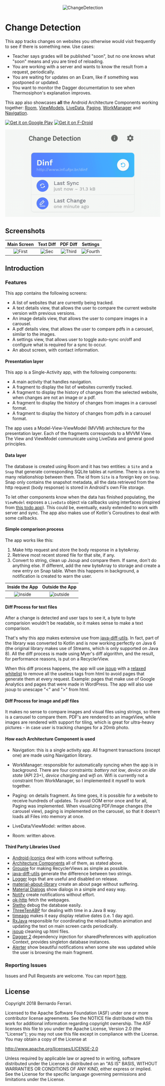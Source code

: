 <p align="center"><img src="logo/1024px.png" alt="ChangeDetection" height="200px"></p>

Change Detection
===================================

This app tracks changes on websites you otherwise would visit frequently to see if there is something new.
Use cases:
* Teacher says grades will be published "soon", but no one knows what "soon" means and you are tired of reloading.
* You are working with a server and wants to know the result from a request, periodically.
* You are waiting for updates on an Exam, like if something was postponed or updated.
* You want to monitor the Dagger documentation to see when Thermosiphon's explanation improves.

This app also showcases **all** the Android Architecture Components working together: [Room](https://developer.android.com/topic/libraries/architecture/room.html), [ViewModels](https://developer.android.com/reference/android/arch/lifecycle/ViewModel.html), [LiveData](https://developer.android.com/reference/android/arch/lifecycle/LiveData.html), [Paging](https://developer.android.com/topic/libraries/architecture/paging/), [WorkManager](https://developer.android.com/topic/libraries/architecture/workmanager) and [Navigation](https://developer.android.com/topic/libraries/architecture/navigation/).

[<img src="https://play.google.com/intl/en_us/badges/images/generic/en-play-badge.png"
     alt="Get it on Google Play"
     height="80">](https://play.google.com/store/apps/details?id=com.bernaferrari.changedetection)
[<img src="https://f-droid.org/badge/get-it-on.png"
     alt="Get it on F-Droid"
     height="80">](https://f-droid.org/packages/com.bernaferrari.changedetection/)

![GIF](/.github/assets/card_gif.gif?raw=true)

## Screenshots

| Main Screen | Text Diff | PDF Diff | Settings |
|:-:|:-:|:-:|:-:|
| ![First](/.github/assets/main_screen.jpg?raw=true) | ![Sec](/.github/assets/diff_view_html.jpg?raw=true) | ![Third](/.github/assets/diff_view_pdf.jpg?raw=true) | ![Fourth](/.github/assets/settings.jpg?raw=true) |

Introduction
------------

### Features

This app contains the following screens:
* A list of websites that are currently being tracked.
* A text details view, that allows the user to compare the current website version with previous versions.
* An image details view, that allows the user to compare images in a carousel.
* A pdf details view, that allows the user to compare pdfs in a carousel, similar to the images.
* A settings view, that allows user to toggle auto-sync on/off and configure what is required for a sync to occur.
* An about screen, with contact information.

#### Presentation layer

This app is a Single-Activity app, with the following components:
* A main activity that handles navigation.
* A fragment to display the list of websites currently tracked.
* A fragment to display the history of changes from the selected website, when changes are not an image or a pdf.
* A fragment to display the history of changes from images in a carousel format.
* A fragment to display the history of changes from pdfs in a carousel format.

The app uses a Model-View-ViewModel (MVVM) architecture for the presentation layer. Each of the fragments corresponds to a MVVM View.
The View and ViewModel communicate using LiveData and general good principles.

#### Data layer

The database is created using Room and it has two entities: a `Site` and a `Snap` that generate corresponding SQLite tables at runtime.
There is a one to many relationshiop between them. The id from `Site` is a foreign key on `Snap`. Snap only contains the snapshot metadata, all the data retrieved from the http request (body response) is stored in Android's own File storage.

To let other components know when the data has finished populating, the `ViewModel` exposes a `LiveData` object via callbacks using interfaces (inspired from [this todo app](https://github.com/googlesamples/android-architecture/tree/dev-todo-mvvm-live)).
This could be, eventually, easily extended to work with server and sync. The app also makes use of Kotlin's Coroutines to deal with some callbacks.

#### Simple comparison process
The app works like this:

1. Make http request and store the body response in a byteArray.
2. Retrieve most recent stored file for that site, if any.
3. Convert to string, clean up Jsoup and compare them. If same, don't do anything else.
If different, add the new byteArray to storage and create a new entry on Snap table. When this happens in background, a notification is created to warn the user.

| Inside the App | Outside the App |
|:-:|:-:|
| ![inside](/.github/assets/notification_inside.jpg?raw=true) | ![outside](/.github/assets/notification_outside.jpg?raw=true) |

#### Diff Process for text files

After a change is detected and user taps to see it, a byte to byte comparision wouldn't be readable, so it makes sense to make a text comparison.

That's why this app makes extensive use from [java-diff-utils](https://github.com/wumpz/java-diff-utils).
In fact, part of the library was converted to Kotlin and is now working perfectly on Java 6 (the original library makes use of Streams, which is only supported on Java 8).
All the diff process is made using Myer's diff algorithm, and the result, for performance reasons, is put on a RecyclerView.

When this diff process happens, the app will use [jsoup](https://jsoup.org) with a [relaxed whitelist](https://jsoup.org/apidocs/org/jsoup/safety/Whitelist.html#relaxed--) to remove all the useless tags from html to avoid pages that generate them at every request.
Example: pages that make use of Google Analytics and pages that were made in WordPress.
The app will also use jsoup to unescape "<" and ">" from html.

#### Diff Process for image and pdf files

It makes no sense to compare images and visual files using strings, so there is a carousel to compare them. PDF's are rendered to an imageView, while images are rendered with support for tiling, which is great for ultra-heavy pictures - in case user is tracking changes for a 20mb photo.

#### How each Architecture Component is used
* Navigation: this is a single activity app. All fragment transactions (except one) are made using Navigation library.

* WorkManager: responsible for automatically syncing when the app is in background.
There are four constraints: *battery not low*, *device on idle state* (API 23+), *device charging* and *wifi on*.
Wifi is currently not a constraint from WorkManager, so I implemented it myself to work together.

* Paging: on details fragment. As time goes, it is possible for a website to receive hundreds of updates. To avoid OOM error once and for all, Paging was implemented. When visualizing PDF/Image changes (the carousel view), paging is implemented on the carousel, so that it doesn't loads all Files into memory at once.

* LiveData/ViewModel: written above.
* Room: written above.

#### Third Party Libraries Used

  * [Android-Iconics][1] deal with icons without suffering.
  * [Architecture Components][2] all of them, as stated above.
  * [Groupie][3] for making RecyclerViews as simple as possible.
  * [java-diff-utils][4] generate the difference between two strings.
  * [Logger][5] logs that are useful and disabled on release.
  * [material-about-library][6] create an about page without suffering.
  * [Material Dialogs][7] show dialogs in a simple and easy way.
  * [Notify][8] create notifications without effort.
  * [ok-http][9] fetch the webpages.
  * [Stetho][10] debug the database easily.
  * [ThreeTenABP][11] for dealing with time in a Java 8 way.
  * [timeago][12] makes it easy display relative dates (i.e. 1 day ago).
  * [RxJava][13] responsible for coordinating the reload button animation and updating the text on main screen cards periodically.
  * [jsoup][14] cleaning up html files.
  * [Dagger 2][15] dependency injection for sharedPreferences with application Context, provides singleton database instances.
  * [Alerter][16] show beautiful notifications when some site was updated while the user is browsing the main fragment.

[1]: https://github.com/mikepenz/Android-Iconics
[2]: https://developer.android.com/topic/libraries/architecture/
[3]: https://github.com/lisawray/groupie
[4]: https://github.com/wumpz/java-diff-utils
[5]: https://github.com/orhanobut/logger
[6]: https://github.com/daniel-stoneuk/material-about-library
[7]: https://github.com/afollestad/material-dialogs
[8]: https://github.com/Karn/notify
[9]: https://github.com/square/okhttp
[10]: http://facebook.github.io/stetho/
[11]: https://github.com/JakeWharton/ThreeTenABP
[12]: https://github.com/marlonlom/timeago
[13]: https://github.com/ReactiveX/RxJava
[14]: https://jsoup.org
[15]: https://github.com/google/dagger
[16]: https://github.com/Tapadoo/Alerter


### Reporting Issues

Issues and Pull Requests are welcome.
You can report [here](https://github.com/bernaferrari/ChangeDetection/issues).

License
-------

Copyright 2018 Bernardo Ferrari.

Licensed to the Apache Software Foundation (ASF) under one or more contributor
license agreements.  See the NOTICE file distributed with this work for
additional information regarding copyright ownership.  The ASF licenses this
file to you under the Apache License, Version 2.0 (the "License"); you may not
use this file except in compliance with the License.  You may obtain a copy of
the License at

http://www.apache.org/licenses/LICENSE-2.0

Unless required by applicable law or agreed to in writing, software
distributed under the License is distributed on an "AS IS" BASIS, WITHOUT
WARRANTIES OR CONDITIONS OF ANY KIND, either express or implied.  See the
License for the specific language governing permissions and limitations under
the License.
